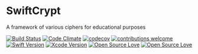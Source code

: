 # SwiftCrypt
A framework of various ciphers for educational purposes

[![Build Status](https://travis-ci.org/BJap/SwiftCrypt.svg?branch=master)](https://travis-ci.org/BJap/SwiftCrypt)
[![Code Climate](https://codeclimate.com/github/BJap/SwiftCrypt/badges/gpa.svg)](https://codeclimate.com/github/BJap/SwiftCrypt)
[![codecov](https://codecov.io/gh/BJap/SwiftCrypt/branch/master/graph/badge.svg)](https://codecov.io/gh/BJap/SwiftCrypt)
[![contributions welcome](https://img.shields.io/badge/contributions-welcome-brightgreen.svg?style=flat)](https://github.com/dwyl/esta/issues)
[![Swift Version](https://img.shields.io/badge/Swift-3.0-orange.svg)](https://swift.org)
[![Xcode Version](https://img.shields.io/badge/Xcode-8.2-blue.svg)](https://developer.apple.com/xcode)
[![Open Source Love](https://badges.frapsoft.com/os/mit/mit.svg?v=102)](https://github.com/ellerbrock/open-source-badge/)
[![Open Source Love](https://badges.frapsoft.com/os/v1/open-source.svg?v=102)](https://github.com/ellerbrock/open-source-badge/)
